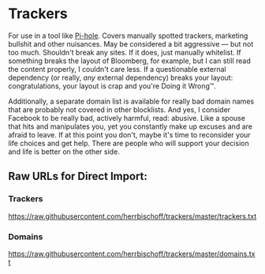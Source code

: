 # Trackers

For use in a tool like [Pi-hole](https://pi-hole.net). Covers manually spotted
trackers, marketing bullshit and other nuisances. May be considered a bit
aggressive — but not too much. Shouldn't break any sites. If it does, just
manually whitelist. If something breaks the layout of Bloomberg, for example,
but I can still read the content properly, I couldn't care less. If a
questionable external dependency (or really, *any* external dependency) breaks
your layout: congratulations, your layout is crap and you're Doing it Wrong™.

Additionally, a separate domain list is available for really bad domain names 
that are probably not covered in other blocklists. And yes, I consider Facebook 
to be really bad, actively harmful, read: abusive. Like a spouse that hits and 
manipulates you, yet you constantly make up excuses and are afraid to leave. If 
at this point you don't, maybe it's time to reconsider your life choices and 
get help. There are people who will support your decision and life is better on 
the other side.

## Raw URLs for Direct Import:

### Trackers
<https://raw.githubusercontent.com/herrbischoff/trackers/master/trackers.txt>

### Domains
<https://raw.githubusercontent.com/herrbischoff/trackers/master/domains.txt>
